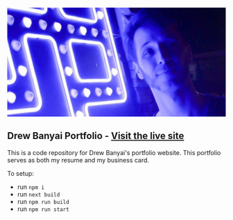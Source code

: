 ![](Cover.png)

## Drew Banyai Portfolio - [Visit the live site](https://https://drewbanyai.github.io/DrewBanyaiPortfolio)

This is a code repository for Drew Banyai's portfolio website. This portfolio serves as both my resume and my business card.

To setup:
- run ```npm i```
- run ```next build```
- run ```npm run build```
- run ```npm run start```
